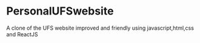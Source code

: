 # PersonalUFSwebsite
A clone of the UFS website improved and friendly using javascript,html,css and ReactJS
